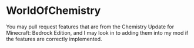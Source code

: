 # WorldOfChemistry
You may pull request features that are from the Chemistry Update for Minecraft: Bedrock Edition, and I may look in to adding them into my mod if the features are correctly implemented.
